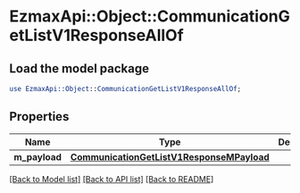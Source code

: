 # EzmaxApi::Object::CommunicationGetListV1ResponseAllOf

## Load the model package
```perl
use EzmaxApi::Object::CommunicationGetListV1ResponseAllOf;
```

## Properties
Name | Type | Description | Notes
------------ | ------------- | ------------- | -------------
**m_payload** | [**CommunicationGetListV1ResponseMPayload**](CommunicationGetListV1ResponseMPayload.md) |  | 

[[Back to Model list]](../README.md#documentation-for-models) [[Back to API list]](../README.md#documentation-for-api-endpoints) [[Back to README]](../README.md)


